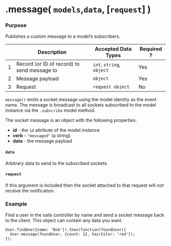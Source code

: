 # .message( `models`,`data`, [`request`] )
### Purpose
Publishes a custom message to a model&rsquo;s subscribers.

|   |     Description     | Accepted Data Types | Required ? |
|---|---------------------|---------------------|------------|
| 1 | Record (or ID of record) to send message to |   `int`, `string`, `object`    |   Yes      |
| 2 | Message payload       |   `object`              |   Yes      |
| 3 | Request      |   `request object` |   No       |

`message()` emits a socket message using the model identity as the event name.  The message is broadcast to all sockets subscribed to the model instance via the `.subscribe` model method.

The socket message is an object with the following properties:

+ **id** - the `id` attribute of the model instance
+ **verb**  - `"messaged"` (a string)
+ **data** - the message payload

#### `data`
Arbitrary data to send to the subscribed sockets.

#### `request`
If this argument is included then the socket attached to that request will *not* receive the notification.

<docmeta name="uniqueID" value="message373731">
<docmeta name="methodType" value="pubsub">
<docmeta name="importance" value="undefined">
<docmeta name="displayName" value=".message()">

### Example

Find a user in the sails controller by name and send a socket message back to the client. This object can contain any data you want.

```
User.findOne({name: 'Bob'}).then(function(foundUser){
  User.message(foundUser, {count: 12, hairColor: 'red'});
});
```

